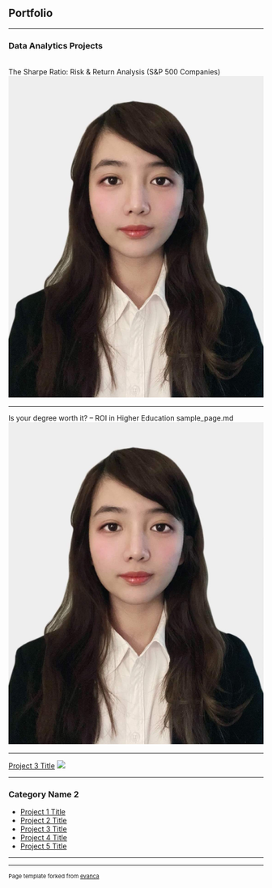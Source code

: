 ## Portfolio

---

### Data Analytics Projects
<br>
The Sharpe Ratio: Risk & Return Analysis (S&P 500 Companies)
<br>
<img src="images/anh the.jpg?raw=true"/>

---
Is your degree worth it? – ROI in Higher Education sample_page.md
<img src="images/anh the.png?raw=true"/>

---
[Project 3 Title](http://example.com/)
<img src="images/dummy_thumbnail.jpg?raw=true"/>

---

### Category Name 2

- [Project 1 Title](http://example.com/)
- [Project 2 Title](http://example.com/)
- [Project 3 Title](http://example.com/)
- [Project 4 Title](http://example.com/)
- [Project 5 Title](http://example.com/)

---




---
<p style="font-size:11px">Page template forked from <a href="https://github.com/evanca/quick-portfolio">evanca</a></p>
<!-- Remove above link if you don't want to attibute -->
